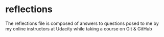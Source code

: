 # reflections
The reflections file is composed of answers to questions posed to me
by my online instructors at Udacity while taking a course on Git & GitHub
